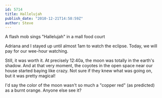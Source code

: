 ```yaml
---
id: 5714
title: Hallelujah
publish_date: "2010-12-21T14:58:59Z"
author: Steve
---
```

A flash mob sings "Hallelujah" in a mall food court

Adriana and I stayed up until almost 1am to watch the eclipse. Today, we will pay for our wee-hour watching.

Still, it was worth it. At precisely 12:40a, the moon was totally in the earth's shadow. And at that very moment, the coyotes in the open space near our house started baying like crazy. Not sure if they knew what was going on, but it was pretty magical!

I'd say the color of the moon wasn't so much a "copper red" (as predicted) as a burnt orange. Anyone else see it?
